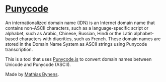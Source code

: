 # [Punycode](https://mothereff.in/punycode)

An internationalized domain name (IDN) is an Internet domain name that contains non-ASCII characters, such as a language-specific script or alphabet, such as Arabic, Chinese, Russian, Hindi or the Latin alphabet-based characters with diacritics, such as French. These domain names are stored in the Domain Name System as ASCII strings using Punycode transcription.

This is a tool that uses [Punycode.js](https://mths.be/punycode) to convert domain names between Unicode and Punycode (ASCII).

Made by [Mathias Bynens](https://mathiasbynens.be/).
